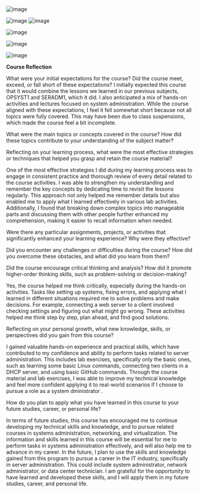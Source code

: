 ![image](https://github.com/user-attachments/assets/250888d8-cc76-4c05-ad67-1f6f3a8d7111)

![image](https://github.com/user-attachments/assets/7b4611d9-9c90-43e7-82cd-62e850a0154f)
![image](https://github.com/user-attachments/assets/88feb5c3-5de3-4f9e-878b-e3d8fcb7dcaf)

![image](https://github.com/user-attachments/assets/a0069d18-dbeb-48f5-9e3a-e6e47ebd5160)

![image](https://github.com/user-attachments/assets/aa6296cb-9a6a-4557-9a27-1083b14d1845)

![image](https://github.com/user-attachments/assets/606d1430-3d76-4a72-8ea7-e50858d24d8b)

**Course Reflection**

What were your initial expectations for the course? Did the course meet,
exceed, or fall short of these expectations?
I initially expected this course that it would combine the lessons we learned in our previous subjects, OPSYST1 and SERADM1, which it did. I also anticipated a mix of hands-on activities and lectures focused on system administration. While the course aligned with these expectations, I feel it fell somewhat short because not all topics were fully covered. This may have been due to class suspensions, which made the course feel a bit incomplete.

What were the main topics or concepts covered in the course? How did
these topics contribute to your understanding of the subject matter?



Reflecting on your learning process, what were the most effective
strategies or techniques that helped you grasp and retain the course
material?

One of the most effective strategies I did during my learning process was to engage in consistent practice and thorough review of every detail related to the course activities. I was able to strengthen my understanding and remember the key concepts by dedicating time to revisit the lessons regularly. This approach not only helped me remember details but also enabled me to apply what I learned effectively in various lab activities. Additionally, I found that breaking down complex topics into manageable parts and discussing them with other people further enhanced my comprehension, making it easier to recall information when needed. 

Were there any particular assignments, projects, or activities that
significantly enhanced your learning experience? Why were they
effective?


Did you encounter any challenges or difficulties during the course? How
did you overcome these obstacles, and what did you learn from them?


Did the course encourage critical thinking and analysis? How did it
promote higher-order thinking skills, such as problem-solving or
decision-making?

Yes, the course helped me think critically, especially during the hands-on activities. Tasks like setting up systems, fixing errors, and applying what I learned in different situations required me to solve problems and make decisions. For example, connecting a web server to a client involved checking settings and figuring out what might go wrong. These activities helped me think step by step, plan ahead, and find good solutions.

Reflecting on your personal growth, what new knowledge, skills, or
perspectives did you gain from this course?

I gained valuable hands-on experience and practical skills, which have contributed to my confidence and ability to perform tasks related to server administration. This includes lab exercises, specifically only the basic ones, such as learning some basic Linux commands, connecting two clients in a DHCP server, and using basic GitHub commands. Through the course material and lab exercises, I was able to improve my technical knowledge and feel more confident applying it to real-world scenarios if I choose to pursue a role as a system dministrator .


How do you plan to apply what you have learned in this course to your
future studies, career, or personal life?

In terms of future studies, this course has encouraged me to continue developing my technical skills and knowledge, and to pursue related courses in systems administration, networking, and virtualization. The information
and skills learned in this course will be essential for me to perform tasks in systems administration effectively, and will also help me to advance in my career. In the future, I plan to use the skills and knowledge gained from this program to pursue a career in the IT industry, specifically in server administration. This could include system administrator, network administrator, or data center technician. I am grateful for the opportunity to have learned and developed these skills, and I will apply them in my future studies, career, and personal life.
